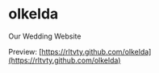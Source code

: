 # olkelda
Our Wedding Website

Preview: [https://rltvty.github.com/olkelda](https://rltvty.github.com/olkelda)
